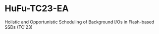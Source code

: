 # HuFu-TC23-EA
Holistic and Opportunistic Scheduling of Background I/Os in Flash-based SSDs (TC'23)
